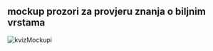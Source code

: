 ## mockup prozori za provjeru znanja o biljnim vrstama
![kvizMockupi](https://user-images.githubusercontent.com/48552045/55736127-ff4af080-5a22-11e9-9085-5740a3617e04.jpg)
